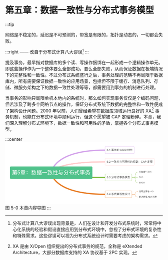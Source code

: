 # 第五章：数据一致性与分布式事务模型

:::tip <a/>

网络是不稳定的，延迟是不可预测的，带宽是有限的，拓扑是动态的，一切都会失败。

:::right
—— 改自于分布式计算八大谬误[^1]
:::


提及事务，最早指对数据库的多个读、写操作捆绑在一起形成一个逻辑操作单元。即这些操作作为一个整体要么全部成功，要么全部失败，从而保证数据在极端情况下的完整性和一致性。不过分布式系统盛行之后，事务处理的范畴不再局限于数据库内，所有需要保证数据一致性的应用场景，包括但不限于缓存、消息队列、存储、微服务架构之下的数据一致性处理等等，都需要用到事务的机制进行处理。

当事务的影响只局限单机本地内的系统时，那么如何实现事务仅仅是个编码问题，但若涉及了跨多个网络节点的操作，保证分布式系统下数据的完整性和一致性便成了架构设计问题。2000 年以前，人们曾经希望在数据库领域运行良好的 XA[^2] 事务机制，也能在分布式环境中顺利运行，但这个愿望被 CAP 定理粉碎。本章，我们深入理解分布式环境下，数据一致性和可用性的矛盾，掌握各个分布式事务模型。

:::center
  ![](../assets/distributed-transaction.png)
  图 5-0 本章内容导图
:::

[^1]: 分布式计算八大谬误出现背景是，人们在设计和开发分布式系统时，常常将中心化系统的经验和假设直接应用到分布式环境中，忽视了分布式环境的复杂性和特殊需求。这些谬误可以视为分布式系统设计时需要考虑的架构需求。
[^2]: XA 是由 X/Open 组织提出的分布式事务的规范，全称是 eXtended Architecture，大部分数据库支持的 XA 协议基于 2PC 实现。
